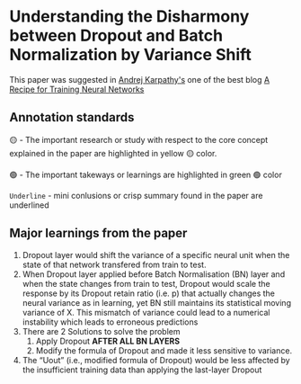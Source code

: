 # Understanding the Disharmony between Dropout and Batch Normalization by Variance Shift

This paper was suggested in [Andrej Karpathy's](https://karpathy.ai/) one of the best blog [A Recipe for Training Neural Networks](https://karpathy.github.io/2019/04/25/recipe/)

## Annotation standards


🟡 - The important research or study with respect to the core concept explained in the paper are highlighted in yellow 🟡 color.

🟢 - The important takeways or learnings are highlighted in green 🟢 color

`Underline` - mini conlusions or crisp summary found in the paper are underlined

## Major learnings from the paper
1. Dropout layer would shift the variance of a specific neural unit when the state of that network transfered from train to test.
2. When Dropout layer applied before Batch Normalisation (BN) layer and when the state changes from train to test, Dropout would scale the response by its Dropout retain ratio (i.e. p) that actually changes the neural variance as in learning, yet BN still maintains its statistical moving variance of X. This mismatch of variance could lead to a numerical instability which leads to erroneous predictions
3. There are 2 Solutions to solve the problem
   1. Apply Dropout **AFTER ALL BN LAYERS**
   2. Modify the formula of Dropout and made it less sensitive to variance.
4. The “Uout” (i.e., modified formula of Dropout) would be less affected by the insufficient training data than applying the last-layer Dropout
